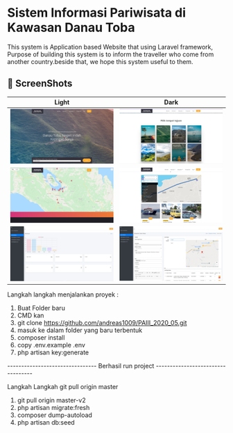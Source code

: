 # Sistem Informasi Pariwisata di Kawasan Danau Toba

This system is Application based Website that using Laravel framework, Purpose of building this system is to 
inform the traveller who come from another country.beside that, we hope this system useful to them.

## 📸 ScreenShots

| Light                             		   | Dark                              			  |
| ---------------------------------------------|--------------------------------------------- |
| <img src="ss/landing-page.png" width="400">  | <img src="ss/kabupaten.png" width="400">     |
| <img src="ss/map.png" width="400">  		   | <img src="ss/transportasi.png" width="400">  |
| <img src="ss/admin.png" width="400">  	   | <img src="ss/crud-informasi.png" width="400">|


Langkah langkah menjalankan proyek :

1. Buat Folder baru
2. CMD kan
3. git clone https://github.com/andreas1009/PAIII_2020_05.git
4. masuk ke dalam folder yang baru terbentuk
5. composer install
6. copy .env.example .env
7. php artisan key:generate



--------------------------------   Berhasil run project   ----------------------------------



Langkah Langkah git pull origin master

1. git pull origin master-v2
2. php artisan migrate:fresh
3. composer dump-autoload
4. php artisan db:seed


